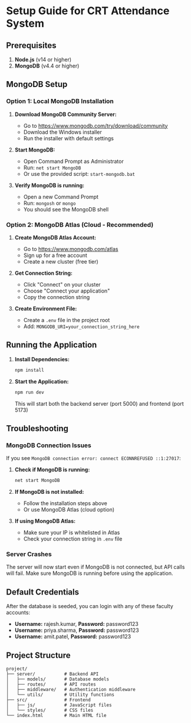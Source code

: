 # Setup Guide for CRT Attendance System

## Prerequisites

1. **Node.js** (v14 or higher)
2. **MongoDB** (v4.4 or higher)

## MongoDB Setup

### Option 1: Local MongoDB Installation

1. **Download MongoDB Community Server:**
   - Go to https://www.mongodb.com/try/download/community
   - Download the Windows installer
   - Run the installer with default settings

2. **Start MongoDB:**
   - Open Command Prompt as Administrator
   - Run: `net start MongoDB`
   - Or use the provided script: `start-mongodb.bat`

3. **Verify MongoDB is running:**
   - Open a new Command Prompt
   - Run: `mongosh` or `mongo`
   - You should see the MongoDB shell

### Option 2: MongoDB Atlas (Cloud - Recommended)

1. **Create MongoDB Atlas Account:**
   - Go to https://www.mongodb.com/atlas
   - Sign up for a free account
   - Create a new cluster (free tier)

2. **Get Connection String:**
   - Click "Connect" on your cluster
   - Choose "Connect your application"
   - Copy the connection string

3. **Create Environment File:**
   - Create a `.env` file in the project root
   - Add: `MONGODB_URI=your_connection_string_here`

## Running the Application

1. **Install Dependencies:**
   ```bash
   npm install
   ```

2. **Start the Application:**
   ```bash
   npm run dev
   ```

   This will start both the backend server (port 5000) and frontend (port 5173)

## Troubleshooting

### MongoDB Connection Issues

If you see `MongoDB connection error: connect ECONNREFUSED ::1:27017`:

1. **Check if MongoDB is running:**
   ```bash
   net start MongoDB
   ```

2. **If MongoDB is not installed:**
   - Follow the installation steps above
   - Or use MongoDB Atlas (cloud option)

3. **If using MongoDB Atlas:**
   - Make sure your IP is whitelisted in Atlas
   - Check your connection string in `.env` file

### Server Crashes

The server will now start even if MongoDB is not connected, but API calls will fail. Make sure MongoDB is running before using the application.

## Default Credentials

After the database is seeded, you can login with any of these faculty accounts:

- **Username:** rajesh.kumar, **Password:** password123
- **Username:** priya.sharma, **Password:** password123
- **Username:** amit.patel, **Password:** password123

## Project Structure

```
project/
├── server/           # Backend API
│   ├── models/       # Database models
│   ├── routes/       # API routes
│   ├── middleware/   # Authentication middleware
│   └── utils/        # Utility functions
├── src/              # Frontend
│   ├── js/           # JavaScript files
│   └── styles/       # CSS files
└── index.html        # Main HTML file
``` 